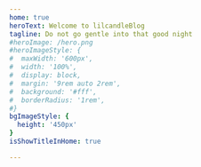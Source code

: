 ```yaml
---
home: true
heroText: Welcome to lilcandleBlog
tagline: Do not go gentle into that good night
#heroImage: /hero.png
#heroImageStyle: {
#  maxWidth: '600px',
#  width: '100%',
#  display: block,
#  margin: '9rem auto 2rem',
#  background: '#fff',
#  borderRadius: '1rem',
#}
bgImageStyle: {
  height: '450px'
}
isShowTitleInHome: true

---
```

<style>
  .hero{
    background-image: url(.vuepress/public/bk.gif) !important;
    background-repeat: repeat !important;
    background-size: auto !important;
  }
</style>


<script>
export default {
  mounted () {
let light = document.getElementsByClassName('light');
console.log(light);
let str = '--default-color-10:rgba(255, 255, 255, 1); --default-color-9:rgba(255, 255, 255, 0.9); --default-color-8:rgba(255, 255, 255, 0.8); --default-color-7:rgba(255, 255, 255, 0.7); --default-color-6:rgba(255, 255, 255, 0.6); --default-color-5:rgba(255, 255, 255, 0.5); --default-color-4:rgba(255, 255, 255, 0.4); --default-color-3:rgba(255, 255, 255, 0.3); --default-color-2:rgba(255, 255, 255, 0.2); --default-color-1:rgba(255, 255, 255, 0.1); --background-color:#fff; --box-shadow:0 1px 8px 0 rgba(0, 0, 0, 0.1); --box-shadow-hover:0 2px 16px 0 rgba(0, 0, 0, 0.2); --text-color: #183f; --text-color-sub:#7F7F7F; --border-color:#eaecef; --code-color:rgba(27, 31, 35, 0.05); --mask-color:#888;';
    light[0].setAttribute('style',str);
    const ifJanchor = document.getElementById("JanchorDown"); 
    ifJanchor && ifJanchor.parentNode.removeChild(ifJanchor);
    let a = document.createElement('a');
    a.id = 'JanchorDown';
    a.className = 'anchor-down';
    document.getElementsByClassName('hero')[0].append(a);
    let targetA = document.getElementById("JanchorDown");
    targetA.addEventListener('click', e => {
      this.scrollFn();
    });
  },

  methods: {
    scrollFn() {
      const windowH = document.getElementsByClassName('hero')[0].clientHeight;
      document.documentElement.scrollTop = windowH;
    }
  }
}
</script>
